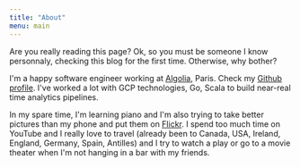 ```yaml
---
title: "About"
menu: main
---
```


Are you really reading this page? Ok, so you must be someone I know personnaly,
checking this blog for the first time. Otherwise, why bother?

I'm a happy software engineer working at [Algolia](https://www.algolia.com/),
Paris. Check my [Github profile](https://github.com/aseure). I've worked a lot
with GCP technologies, Go, Scala to build near-real time analytics pipelines.

In my spare time, I'm learning piano and I'm also trying to take better
pictures than my phone and put them on
[Flickr](https://www.flickr.com/photos/124932626@N06/). I spend too much time
on YouTube and I really love to travel (already been to Canada, USA, Ireland,
England, Germany, Spain, Antilles) and I try to watch a play or go to a movie
theater when I'm not hanging in a bar with my friends.
